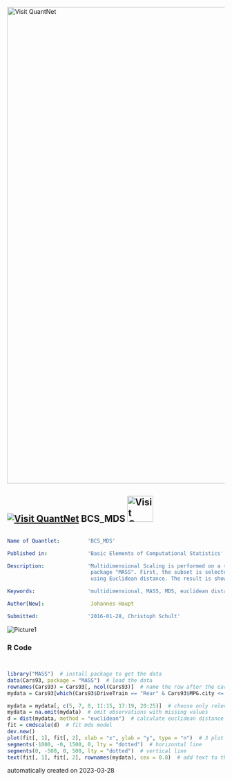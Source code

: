 [<img src="https://github.com/QuantLet/Styleguide-and-FAQ/blob/master/pictures/banner.png" width="1100" alt="Visit QuantNet">](http://quantlet.de/)

## [<img src="https://github.com/QuantLet/Styleguide-and-FAQ/blob/master/pictures/qloqo.png" alt="Visit QuantNet">](http://quantlet.de/) **BCS_MDS** [<img src="https://github.com/QuantLet/Styleguide-and-FAQ/blob/master/pictures/QN2.png" width="60" alt="Visit QuantNet 2.0">](http://quantlet.de/)

```yaml

Name of Quantlet:         'BCS_MDS'

Published in:             'Basic Elements of Computational Statistics'

Description:              'Multidimensional Scaling is performed on a subset of the data "cars93" from
                           package "MASS". First, the subset is selected, then the MDS model is fitted
                           using Euclidean distance. The result is shown in a plot.'

Keywords:                 'multidimensional, MASS, MDS, euclidean distance, plot'

Author[New]:               Johannes Haupt

Submitted:                '2016-01-28, Christoph Schult'

```

![Picture1](BCS_MDS.png)

### R Code
```r


library("MASS")  # install package to get the data
data(Cars93, package = "MASS")  # load the data 
rownames(Cars93) = Cars93[, ncol(Cars93)]  # name the row after the car  model
mydata = Cars93[which(Cars93$DriveTrain == "Rear" & Cars93$MPG.city <= 18), ]  #  choose cars having rear drive train and mpg<=18

mydata = mydata[, c(5, 7, 8, 11:15, 17:19, 20:25)]  # choose only relevant (numerical) variables
mydata = na.omit(mydata)  # omit observations with missing values
d = dist(mydata, method = "euclidean")  # calculate euclidean distance matrix
fit = cmdscale(d)  # fit mds model
dev.new()
plot(fit[, 1], fit[, 2], xlab = "x", ylab = "y", type = "n")  # 3 plot the model
segments(-1000, -0, 1500, 0, lty = "dotted")  # horizontal line
segments(0, -500, 0, 500, lty = "dotted")  # vertical line
text(fit[, 1], fit[, 2], rownames(mydata), cex = 0.8)  # add text to the plot

```

automatically created on 2023-03-28